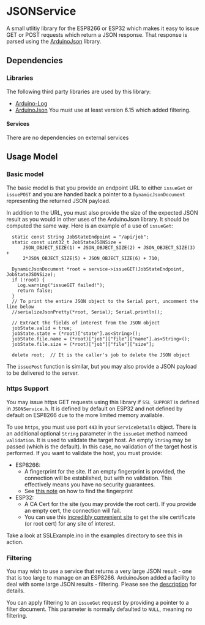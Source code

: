 # JSONService
A small utlitiy library for the ESP8266 or ESP32 which makes it easy to issue GET or POST requests which return a JSON response. That response is parsed using the [ArduinoJson](https://github.com/bblanchon/ArduinoJson) library.

## Dependencies

### Libraries
The following third party libraries are used by this library:

* [Arduino-Log](https://github.com/thijse/Arduino-Log)
* [ArduinoJson](https://github.com/bblanchon/ArduinoJson) You must use at least version 6.15 which added filtering. 

#### Services
There are no dependencies on external services

## Usage Model

### Basic model
The basic model is that you provide an endpoint URL to either `issueGet` or `issuePOST` and you are handed back a pointer to a `DynamicJsonDocument` representing the returned JSON payload.

In addition to the URL, you must also provide the size of the expected JSON result as you would in other uses of the ArduinoJson library. It should be computed the same way. Here is an example of a use of `issueGet`:

````
  static const String JobStateEndpoint = "/api/job";
  static const uint32_t JobStateJSONSize =
      JSON_OBJECT_SIZE(1) + JSON_OBJECT_SIZE(2) + JSON_OBJECT_SIZE(3) +
      2*JSON_OBJECT_SIZE(5) + JSON_OBJECT_SIZE(6) + 710;

  DynamicJsonDocument *root = service->issueGET(JobStateEndpoint, JobStateJSONSize);
  if (!root) {
    Log.warning("issueGET failed!");
    return false;
  }
  // To print the entire JSON object to the Serial port, uncomment the line below
  //serializeJsonPretty(*root, Serial); Serial.println();

  // Extract the fields of interest from the JSON object
  jobState.valid = true;
  jobState.state = (*root)["state"].as<String>();
  jobState.file.name = (*root)["job"]["file"]["name"].as<String>();
  jobState.file.size = (*root)["job"]["file"]["size"];
  
  delete root;	// It is the caller's job to delete the JSON object
````
The `issuePost` function is similar, but you may also provide a JSON payload to be delivered to the server.

### https Support

You may issue https GET requests using this library if `SSL_SUPPORT` is defined in `JSONService.h`. It is defined by default on ESP32 and not defined by default on ESP8266 due to the more limited memory available.

To use `https`, you must use port `443` in your `ServiceDetails` object. There is an additional optional `String` parameter in the `issueGet` method nameed `validation`. It is used to validate the target host. An empty `String` may be passed (which is the default). In this case, no validation of the target host is performed. If you want to validate the host, you must provide:

* ESP8266:
	* A fingerprint for the site. If an empty fingerprint is provided, the connection will be established, but with no validation. This effectively means you have no security guarantees.
	* See [this note](https://arduino-esp8266.readthedocs.io/en/2.4.0/esp8266wifi/client-secure-examples.html#get-the-fingerprint) on how to find the fingerprint
* ESP32:
	* A CA Cert for the site (you may provide the root cert). If you provide an empty cert, the connection will fail.
	* You can use this [incredibly convenient site](https://projects.petrucci.ch/esp32/?page=ssl.php) to get the site certificate (or root cert) for any site of interest.

Take a look at SSLExample.ino in the examples directory to see this in action.

### Filtering

You may wish to use a service that returns a very large JSON result - one that is too large to manage on an ESP8266. ArduinoJson added a facility to deal with some large JSON results - filtering. Please see the [description](https://arduinojson.org/news/2020/03/22/version-6-15-0/) for details.

You can apply filtering to an `issueGet` request by providing a pointer to a filter document. This parameter is normally defaulted to `NULL`, meaning no filtering.